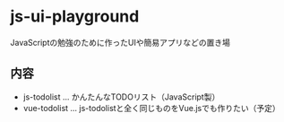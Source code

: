 # js-ui-playground
JavaScriptの勉強のために作ったUIや簡易アプリなどの置き場

## 内容
- js-todolist ... かんたんなTODOリスト（JavaScript製）
- vue-todolist ... js-todolistと全く同じものをVue.jsでも作りたい（予定）

